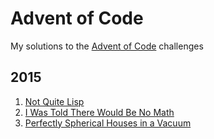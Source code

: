 # Advent of Code

My solutions to the [Advent of Code](https://adventofcode.com/) challenges

## 2015

01. [Not Quite Lisp](https://github.com/Andreal2000/advent-of-code/blob/main/2015/01)
02. [I Was Told There Would Be No Math](https://github.com/Andreal2000/advent-of-code/blob/main/2015/02)
03. [Perfectly Spherical Houses in a Vacuum](https://github.com/Andreal2000/advent-of-code/blob/main/2015/03)

